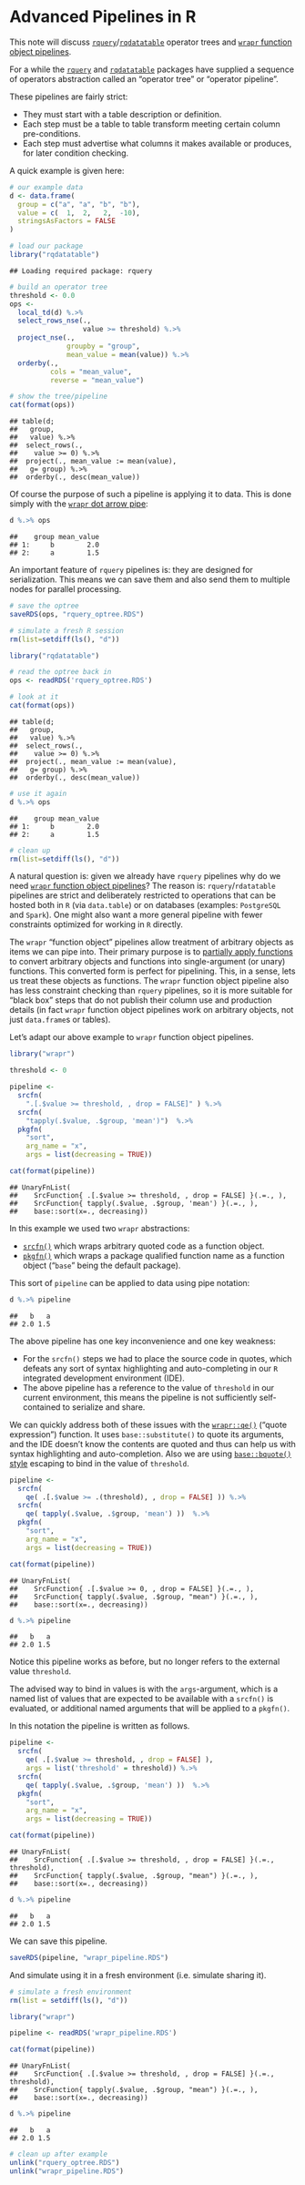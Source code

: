 Advanced Pipelines in R
================

This note will discuss
[`rquery`](https://github.com/WinVector/rquery)/[`rqdatatable`](https://github.com/WinVector/rqdatatable)
operator trees and [`wrapr` function object
pipelines](https://winvector.github.io/wrapr/articles/Function_Objects.html).

For a while the [`rquery`](https://github.com/WinVector/rquery) and
[`rqdatatable`](https://github.com/WinVector/rqdatatable) packages have
supplied a sequence of operators abstraction called an “operator tree”
or “operator pipeline”.

These pipelines are fairly strict:

  - They must start with a table description or definition.
  - Each step must be a table to table transform meeting certain column
    pre-conditions.
  - Each step must advertise what columns it makes available or
    produces, for later condition checking.

A quick example is given here:

``` r
# our example data
d <- data.frame(
  group = c("a", "a", "b", "b"),
  value = c(  1,  2,   2,  -10),
  stringsAsFactors = FALSE
)

# load our package
library("rqdatatable")
```

    ## Loading required package: rquery

``` r
# build an operator tree
threshold <- 0.0
ops <-
  local_td(d) %.>%
  select_rows_nse(.,
                  value >= threshold) %.>%
  project_nse(.,
              groupby = "group",
              mean_value = mean(value)) %.>%
  orderby(.,
          cols = "mean_value",
          reverse = "mean_value")

# show the tree/pipeline
cat(format(ops))
```

    ## table(d; 
    ##   group,
    ##   value) %.>%
    ##  select_rows(.,
    ##    value >= 0) %.>%
    ##  project(., mean_value := mean(value),
    ##   g= group) %.>%
    ##  orderby(., desc(mean_value))

Of course the purpose of such a pipeline is applying it to data. This is
done simply with the [`wrapr` dot arrow
pipe](https://journal.r-project.org/archive/2018/RJ-2018-042/index.html):

``` r
d %.>% ops
```

    ##    group mean_value
    ## 1:     b        2.0
    ## 2:     a        1.5

An important feature of `rquery` pipelines is: they are designed for
serialization. This means we can save them and also send them to
multiple nodes for parallel processing.

``` r
# save the optree
saveRDS(ops, "rquery_optree.RDS")

# simulate a fresh R session
rm(list=setdiff(ls(), "d"))

library("rqdatatable")

# read the optree back in
ops <- readRDS('rquery_optree.RDS')

# look at it
cat(format(ops))
```

    ## table(d; 
    ##   group,
    ##   value) %.>%
    ##  select_rows(.,
    ##    value >= 0) %.>%
    ##  project(., mean_value := mean(value),
    ##   g= group) %.>%
    ##  orderby(., desc(mean_value))

``` r
# use it again
d %.>% ops
```

    ##    group mean_value
    ## 1:     b        2.0
    ## 2:     a        1.5

``` r
# clean up
rm(list=setdiff(ls(), "d"))
```

A natural question is: given we already have `rquery` pipelines why do
we need [`wrapr` function object
pipelines](https://winvector.github.io/wrapr/articles/Function_Objects.html)?
The reason is: `rquery`/`rdatatable` pipelines are strict and
deliberately restricted to operations that can be hosted both in `R`
(via `data.table`) or on databases (examples: `PostgreSQL` and `Spark`).
One might also want a more general pipeline with fewer constraints
optimized for working in `R` directly.

The `wrapr` “function object” pipelines allow treatment of arbitrary
objects as items we can pipe into. Their primary purpose is to
[partially apply
functions](https://en.wikipedia.org/wiki/Partial_application) to convert
arbitrary objects and functions into single-argument (or unary)
functions. This converted form is perfect for pipelining. This, in a
sense, lets us treat these objects as functions. The `wrapr` function
object pipeline also has less constraint checking than `rquery`
pipelines, so it is more suitable for “black box” steps that do not
publish their column use and production details (in fact `wrapr`
function object pipelines work on arbitrary objects, not just
`data.frame`s or tables).

Let’s adapt our above example to `wrapr` function object pipelines.

``` r
library("wrapr")

threshold <- 0

pipeline <-
  srcfn(
    ".[.$value >= threshold, , drop = FALSE]" ) %.>%
  srcfn(
    "tapply(.$value, .$group, 'mean')")  %.>%
  pkgfn(
    "sort",
    arg_name = "x",
    args = list(decreasing = TRUE))

cat(format(pipeline))
```

    ## UnaryFnList(
    ##    SrcFunction{ .[.$value >= threshold, , drop = FALSE] }(.=., ),
    ##    SrcFunction{ tapply(.$value, .$group, 'mean') }(.=., ),
    ##    base::sort(x=., decreasing))

In this example we used two `wrapr` abstractions:

  - [`srcfn()`](https://winvector.github.io/wrapr/reference/srcfn.html)
    which wraps arbitrary quoted code as a function object.
  - [`pkgfn()`](https://winvector.github.io/wrapr/reference/pkgfn.html)
    which wraps a package qualified function name as a function object
    (“`base`” being the default package).

This sort of `pipeline` can be applied to data using pipe notation:

``` r
d %.>% pipeline
```

    ##   b   a 
    ## 2.0 1.5

The above pipeline has one key inconvenience and one key weakness:

  - For the `srcfn()` steps we had to place the source code in quotes,
    which defeats any sort of syntax highlighting and auto-completing in
    our `R` integrated development environment (IDE).
  - The above pipeline has a reference to the value of `threshold` in
    our current environment, this means the pipeline is not sufficiently
    self-contained to serialize and share.

We can quickly address both of these issues with the
[`wrapr::qe()`](https://winvector.github.io/wrapr/reference/qe.html)
(“quote expression”) function. It uses `base::substitute()` to quote
its arguments, and the IDE doesn’t know the contents are quoted and thus
can help us with syntax highlighting and auto-completion. Also we are
using [`base::bquote()`
style](http://www.win-vector.com/blog/2018/09/parameterizing-with-bquote/)
escaping to bind in the value of `threshold`.

``` r
pipeline <-
  srcfn(
    qe( .[.$value >= .(threshold), , drop = FALSE] )) %.>%
  srcfn(
    qe( tapply(.$value, .$group, 'mean') ))  %.>%
  pkgfn(
    "sort",
    arg_name = "x",
    args = list(decreasing = TRUE))

cat(format(pipeline))
```

    ## UnaryFnList(
    ##    SrcFunction{ .[.$value >= 0, , drop = FALSE] }(.=., ),
    ##    SrcFunction{ tapply(.$value, .$group, "mean") }(.=., ),
    ##    base::sort(x=., decreasing))

``` r
d %.>% pipeline
```

    ##   b   a 
    ## 2.0 1.5

Notice this pipeline works as before, but no longer refers to the
external value `threshold`.

The advised way to bind in values is with the `args`-argument, which is
a named list of values that are expected to be available with a
`srcfn()` is evaluated, or additional named arguments that will be
applied to a `pkgfn()`.

In this notation the pipeline is written as follows.

``` r
pipeline <-
  srcfn(
    qe( .[.$value >= threshold, , drop = FALSE] ),
    args = list('threshold' = threshold)) %.>%
  srcfn(
    qe( tapply(.$value, .$group, 'mean') ))  %.>%
  pkgfn(
    "sort",
    arg_name = "x",
    args = list(decreasing = TRUE))

cat(format(pipeline))
```

    ## UnaryFnList(
    ##    SrcFunction{ .[.$value >= threshold, , drop = FALSE] }(.=., threshold),
    ##    SrcFunction{ tapply(.$value, .$group, "mean") }(.=., ),
    ##    base::sort(x=., decreasing))

``` r
d %.>% pipeline
```

    ##   b   a 
    ## 2.0 1.5

We can save this pipeline.

``` r
saveRDS(pipeline, "wrapr_pipeline.RDS")
```

And simulate using it in a fresh environment (i.e. simulate sharing it).

``` r
# simulate a fresh environment
rm(list = setdiff(ls(), "d"))

library("wrapr")

pipeline <- readRDS('wrapr_pipeline.RDS')

cat(format(pipeline))
```

    ## UnaryFnList(
    ##    SrcFunction{ .[.$value >= threshold, , drop = FALSE] }(.=., threshold),
    ##    SrcFunction{ tapply(.$value, .$group, "mean") }(.=., ),
    ##    base::sort(x=., decreasing))

``` r
d %.>% pipeline
```

    ##   b   a 
    ## 2.0 1.5

``` r
# clean up after example
unlink("rquery_optree.RDS")
unlink("wrapr_pipeline.RDS")
```
